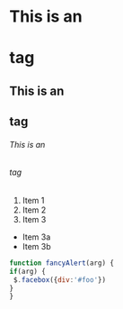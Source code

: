 # This is an <h1> tag
## This is an <h2> tag
###### This is an <h6> tag


1. Item 1
2. Item 2
3. Item 3
  * Item 3a
  * Item 3b
  
  
  
  ```javascript
function fancyAlert(arg) {
 if(arg) {
   $.facebox({div:'#foo'})
 }
}
```